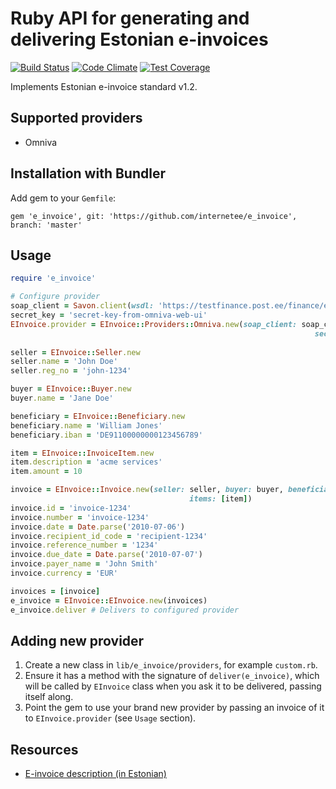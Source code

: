 # Ruby API for generating and delivering Estonian e-invoices

[![Build Status](https://travis-ci.org/internetee/e_invoice.svg?branch=master)](https://travis-ci.org/internetee/e_invoice)
[![Code Climate](https://codeclimate.com/github/internetee/e_invoice/badges/gpa.svg)](https://codeclimate.com/github/internetee/e_invoice)
[![Test Coverage](https://codeclimate.com/github/internetee/e_invoice/badges/coverage.svg)](https://codeclimate.com/github/internetee/e_invoice/coverage)

Implements Estonian e-invoice standard v1.2.

## Supported providers
- Omniva

## Installation with Bundler
Add gem to your `Gemfile`:

`gem 'e_invoice', git: 'https://github.com/internetee/e_invoice', branch: 'master'`

## Usage
```ruby
require 'e_invoice'

# Configure provider
soap_client = Savon.client(wsdl: 'https://testfinance.post.ee/finance/erp/erpServices.wsdl')
secret_key = 'secret-key-from-omniva-web-ui' 
EInvoice.provider = EInvoice::Providers::Omniva.new(soap_client: soap_client,
                                                                    secret_key: secret_key)
                                                                    
seller = EInvoice::Seller.new
seller.name = 'John Doe'
seller.reg_no = 'john-1234'

buyer = EInvoice::Buyer.new
buyer.name = 'Jane Doe'

beneficiary = EInvoice::Beneficiary.new
beneficiary.name = 'William Jones'
beneficiary.iban = 'DE91100000000123456789'

item = EInvoice::InvoiceItem.new
item.description = 'acme services'
item.amount = 10

invoice = EInvoice::Invoice.new(seller: seller, buyer: buyer, beneficiary: beneficiary, 
                                        items: [item])
invoice.id = 'invoice-1234'
invoice.number = 'invoice-1234'
invoice.date = Date.parse('2010-07-06')
invoice.recipient_id_code = 'recipient-1234'
invoice.reference_number = '1234'
invoice.due_date = Date.parse('2010-07-07')
invoice.payer_name = 'John Smith'
invoice.currency = 'EUR'

invoices = [invoice]
e_invoice = EInvoice::EInvoice.new(invoices)
e_invoice.deliver # Delivers to configured provider
```

## Adding new provider
1. Create a new class in `lib/e_invoice/providers`, for example `custom.rb`.
2. Ensure it has a method with the signature of `deliver(e_invoice)`, which will be called
by `EInvoice` class when you ask it to be delivered, passing itself along.
3. Point the gem to use your brand new provider by passing an invoice of it 
to `EInvoice.provider` (see `Usage` section).

## Resources
- [E-invoice description (in Estonian)](https://www.pangaliit.ee/arveldused/e-arve)